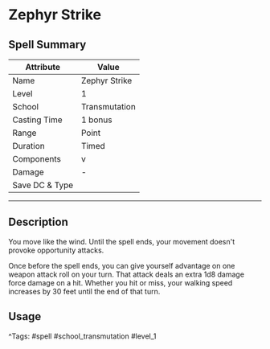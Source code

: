 # Zephyr Strike

## Spell Summary

| Attribute        | Value                  |
|------------------|------------------------|
| Name             | Zephyr Strike                 |
| Level            | 1                |
| School           | Transmutation          |
| Casting Time     | 1 bonus              |
| Range            | Point            |
| Duration         | Timed             |
| Components       | v             |
| Damage           | -               |
| Save DC & Type   |              |

---

## Description

You move like the wind. Until the spell ends, your movement doesn't provoke opportunity attacks.

Once before the spell ends, you can give yourself advantage on one weapon attack roll on your turn. That attack deals an extra 1d8 damage force damage on a hit. Whether you hit or miss, your walking speed increases by 30 feet until the end of that turn.

## Usage


^Tags: #spell #school_transmutation #level_1